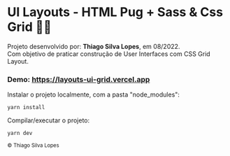 <!--
<div align="center">
<img src="./public/app.jpg" align="center">
</div>
-->

# UI Layouts - HTML Pug + Sass & Css Grid 🐶📐

<p>Projeto desenvolvido por: <strong>Thiago Silva Lopes</strong>, em 08/2022.<br/>
Com objetivo de praticar construção de User Interfaces com CSS Grid Layout.</p>

### Demo: https://layouts-ui-grid.vercel.app

<p> Instalar o projeto localmente, com a pasta "node_modules": </p>

```
yarn install
```

<p> Compilar/executar o projeto: </p>

```
yarn dev
```

<small>© Thiago Silva Lopes </small>
